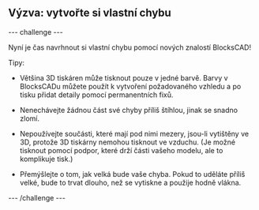 ## Výzva: vytvořte si vlastní chybu

--- challenge ---

Nyní je čas navrhnout si vlastní chybu pomocí nových znalostí BlocksCAD!

Tipy:

+ Většina 3D tiskáren může tisknout pouze v jedné barvě. Barvy v BlocksCADu můžete použít k vytvoření požadovaného vzhledu a po tisku přidat detaily pomocí permanentních fixů.

+ Nenechávejte žádnou část své chyby příliš štíhlou, jinak se snadno zlomí.

+ Nepoužívejte součásti, které mají pod nimi mezery, jsou-li vytištěny ve 3D, protože 3D tiskárny nemohou tisknout ve vzduchu. (Je možné tisknout pomocí podpor, které drží části vašeho modelu, ale to komplikuje tisk.)

+ Přemýšlejte o tom, jak velká bude vaše chyba. Pokud to uděláte příliš velké, bude to trvat dlouho, než se vytiskne a použije hodně vlákna.

--- /challenge ---



 




  
